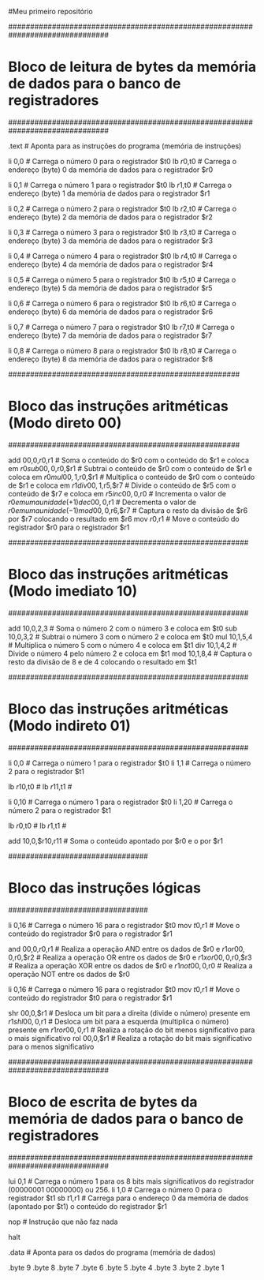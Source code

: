#Meu primeiro repositório

###############################################################################
# Bloco de leitura de bytes da memória de dados para o banco de registradores #
###############################################################################

.text # Aponta para as instruções do programa (memória de instruções)

li 0,0 # Carrega o número 0 para o registrador $t0
lb $r0,$t0 # Carrega o endereço (byte) 0 da memória de dados para o registrador $r0

li 0,1 # Carrega o número 1 para o registrador $t0
lb $r1,$t0 # Carrega o endereço (byte) 1 da memória de dados para o registrador $r1

li 0,2 # Carrega o número 2 para o registrador $t0
lb $r2,$t0 # Carrega o endereço (byte) 2 da memória de dados para o registrador $r2

li 0,3 # Carrega o número 3 para o registrador $t0
lb $r3,$t0 # Carrega o endereço (byte) 3 da memória de dados para o registrador $r3

li 0,4 # Carrega o número 4 para o registrador $t0
lb $r4,$t0 # Carrega o endereço (byte) 4 da memória de dados para o registrador $r4

li 0,5 # Carrega o número 5 para o registrador $t0
lb $r5,$t0 # Carrega o endereço (byte) 5 da memória de dados para o registrador $r5

li 0,6 # Carrega o número 6 para o registrador $t0
lb $r6,$t0 # Carrega o endereço (byte) 6 da memória de dados para o registrador $r6

li 0,7 # Carrega o número 7 para o registrador $t0
lb $r7,$t0 # Carrega o endereço (byte) 7 da memória de dados para o registrador $r7

li 0,8 # Carrega o número 8 para o registrador $t0
lb $r8,$t0 # Carrega o endereço (byte) 8 da memória de dados para o registrador $r8

#####################################################
# Bloco das instruções aritméticas (Modo direto 00) #
#####################################################

add 00,0,$r0,$r1 # Soma o conteúdo do $r0 com o conteúdo do $r1 e coloca em $r0
sub 00,0,$r0,$r1 # Subtrai o conteúdo de $r0 com o conteúdo de $r1 e coloca em $r0
mul 00,1,$r0,$r1 # Multiplica o conteúdo de $r0 com o conteúdo de $r1 e coloca em $r1
div 00,1,$r5,$r7 # Divide o conteúdo de $r5 com o conteúdo de $r7 e coloca em $r5
inc 00,0,$r0 # Incrementa o valor de $r0 em uma unidade (+1)
dec 00,0,$r1 # Decrementa o valor de $r0 em uma unidade (-1)
mod 00,0,$r6,$r7 # Captura o resto da divisão de $r6 por $r7 colocando o resultado em $r6
mov $r0,$r1 # Move o conteúdo do registrador $r0 para o registrador $r1

#######################################################
# Bloco das instruções aritméticas (Modo imediato 10) #
#######################################################

add 10,0,2,3 # Soma o número 2 com o número 3 e coloca em $t0
sub 10,0,3,2 # Subtrai o número 3 com o número 2 e coloca em $t0
mul 10,1,5,4 # Multiplica o número 5 com o número 4 e coloca em $t1
div 10,1,4,2 # Divide o número 4 pelo número 2 e coloca em $t1
mod 10,1,8,4 # Captura o resto da divisão de 8 e de 4 colocando o resultado em $t1

#######################################################
# Bloco das instruções aritméticas (Modo indireto 01) #
#######################################################

li 0,0 # Carrega o número 1 para o registrador $t0
li 1,1 # Carrega o número 2 para o registrador $t1

lb $r10,$t0 # 
lb $r11,$t1 # 

li 0,10 # Carrega o número 1 para o registrador $t0
li 1,20 # Carrega o número 2 para o registrador $t1

lb $r0,$t0 # 
lb $r1,$t1 # 

add 10,0,$r10,r11 # Soma o conteúdo apontado por $r0 e o por $r1

################################
# Bloco das instruções lógicas #
################################

li 0,16 # Carrega o número 16 para o registrador $t0
mov $t0,$r1 # Move o conteúdo do registrador $r0 para o registrador $r1

and 00,0,$r0,$r1 # Realiza a operação AND entre os dados de $r0 e $r1
or 00,0,$r0,$r2 # Realiza a operação OR entre os dados de $r0 e $r1
xor 00,0,$r0,$r3 # Realiza a operação XOR entre os dados de $r0 e $r1
not 00,0,$r0 # Realiza a operação NOT entre os dados de $r0


li 0,16 # Carrega o número 16 para o registrador $t0
mov $t0,$r1 # Move o conteúdo do registrador $t0 para o registrador $r1

shr 00,0,$r1 # Desloca um bit para a direita (divide o número) presente em $r1
shl 00,0,$r1 # Desloca um bit para a esquerda (multiplica o número) presente em $r1
ror 00,0,$r1 # Realiza a rotação do bit menos significativo para o mais significativo
rol 00,0,$r1 # Realiza a rotação do bit mais significativo para o menos significativo

###############################################################################
# Bloco de escrita de bytes da memória de dados para o banco de registradores #
###############################################################################

lui 0,1 # Carrega o número 1 para os 8 bits mais significativos do registrador (00000001 00000000) ou 256.
li 1,0 # Carrega o número 0 para o registrador $t1
sb $t1,$r1 # Carrega para o endereço 0 da memória de dados (apontado por $t1) o conteúdo do registrador $r1

nop # Instrução que não faz nada

halt

.data # Aponta para os dados do programa (memória de dados)

.byte 9
.byte 8
.byte 7
.byte 6
.byte 5
.byte 4
.byte 3
.byte 2
.byte 1
